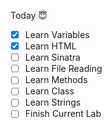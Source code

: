 Today 😇
- [x] Learn Variables
- [x] Learn HTML
- [ ] Learn Sinatra
- [ ] Learn File Reading
- [ ] Learn Methods
- [ ] Learn Class
- [ ] Learn Strings
- [ ] Finish Current Lab